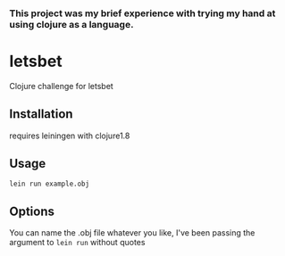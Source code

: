 ### This project was my brief experience with trying my hand at using clojure as a language.

# letsbet

Clojure challenge for letsbet

## Installation

requires leiningen with clojure1.8

## Usage

`lein run example.obj`

## Options

You can name the .obj file whatever you like, I've been passing the argument to `lein run` without quotes

